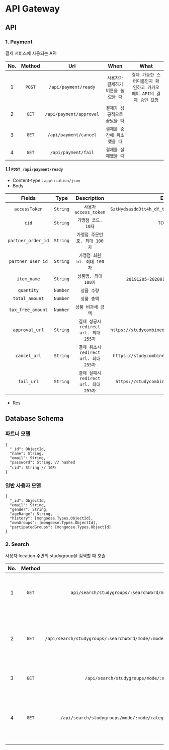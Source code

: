 # API Gateway


## API

### 1. Payment

결제 서비스에 사용되는 API

| No. | Method |           Url           |                 When                 |                                 What                                 |
| :-: | :----: | :---------------------: | :----------------------------------: | :------------------------------------------------------------------: |
|  1  | `POST` |  `/api/payment/ready`   | `사용자가 결제하기 버튼을 눌렀을 때` | `결제 가능한 스터디룸인지 확인하고 카카오 페이 API의 결제 승인 요청` |
|  2  | `GET`  | `/api/payment/approval` |    `결제가 성공적으로 끝났을 때`     |                                                                      |
|  3  | `GET`  |  `/api/payment/cancel`  |     `결제를 중간에 취소했을 때`      |
|  4  | `GET`  |   `/api/payment/fail`   |         `결제를 실패했을 때`         |

#### 1.1 `POST /api/payment/ready`

- Content-type : `application/json`
- Body

|       Fields       |   Type   |              Description               |                      Example                      |
| :----------------: | :------: | :------------------------------------: | :-----------------------------------------------: |
|    `accessToken`    | `String` |         `사용자 access_token`          | `SztNydsasdd3tt4h_dY_tus9D68CJudskajfdsasdftV7Aw` |
|       `cid`        | `String` |          `가맹점 코드. 10자`           |                   `TC0ONETIME`                    |
| `partner_order_id` | `String` |     `가맹점 주문번호. 최대 100자`      |                                                   |
| `partner_user_id`  | `String` |      `가맹점 회원 id. 최대 100자`      |                                                   |
|    `item_name`     | `String` |          `상품명. 최대 100자`          |      `20191205-20200120 201호 월수 8시-10시`      |
|     `quantity`     | `Number` |              `상품 수량`               |                        `1`                        |
|   `total_amount`   | `Number` |              `상품 총액`               |                      `50000`                      |
| `tax_free_amount`  | `Number` |           `상품 비과세 금액`           |                        `0`                        |
|   `approval_url`   | `String` | `결제 성공시 redirect url. 최대 255자` | `https://studycombined:8000/api/payment/approval` |
|    `cancel_url`    | `String` | `결제 취소시 redirect url. 최대 255자` |  `https://studycombined:8000/api/payment/cancel`  |
|     `fail_url`     | `String` | `결제 실패시 redirect url. 최대 255자` |   `https://studycombined:8000/api/payment/fail`   |

- Res

## Database Schema

### 파트너 모델

```
{
  "_id": ObjectId,
  "name": String,
  "email": String,
  "password": String, // hashed
  "cid": String // 10자
}
```

### 일반 사용자 모델

```
{
  "_id": ObjectId,
  "email": String,
  "gender": String,
  "ageRange": String,
  "history": [mongoose.Types.ObjectId],
  "ownGroups": [mongoose.Types.ObjectId],
  "partipatedGroups": [mongoose.Types.ObjectId]
}
```
### 2. Search

사용자 location 주변의 studygroup을 검색할 때 호출

| No. | Method |     Url      |        Body        |                                 What                                     |
| :-: | :----: | :----------: | :----------------: | :----------------------------------------------------------------------: |
|  1  | `GET` |`api/search/studygroups/:searchWord/mode/:mode/location/:lat/:lon/:isRecruit`|| `검색어로 필터링한 스터디그룹 조회` |
|  2  | `GET`  |`/api/search/studygroups/:searchWord/mode/:mode/category/:category/location/:lat/:lon/:isRecruit`|| `검색어와 카테고리로 필터링한 스터디그룹 조회`|
|  3  | `GET`  |`/api/search/studygroups/mode/:mode/location/:lat/:lon/:isRecruit` ||`모든 스터디그룹 조회`|
|  4  | `GET`  |`/api/search/studygroups/mode/:mode/category/:category/location/:lat/:lon/:isRecruit`||`카테고리로 필터링 한 모든 스터디 그룹 조회`|
